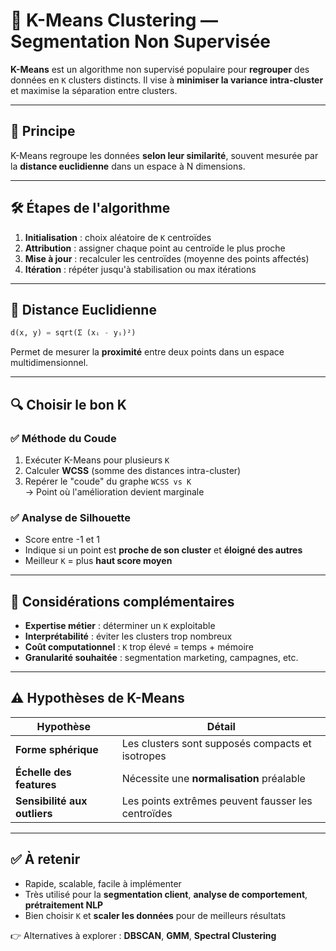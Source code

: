 
# 🔢 K-Means Clustering — Segmentation Non Supervisée

**K-Means** est un algorithme non supervisé populaire pour **regrouper** des données en `K` clusters distincts. Il vise à **minimiser la variance intra-cluster** et maximise la séparation entre clusters.

---

## 🧭 Principe

K-Means regroupe les données **selon leur similarité**, souvent mesurée par la **distance euclidienne** dans un espace à N dimensions.

---

## 🛠️ Étapes de l'algorithme

1. **Initialisation** : choix aléatoire de `K` centroïdes
2. **Attribution** : assigner chaque point au centroïde le plus proche
3. **Mise à jour** : recalculer les centroïdes (moyenne des points affectés)
4. **Itération** : répéter jusqu'à stabilisation ou max itérations

---

## 📏 Distance Euclidienne

```python
d(x, y) = sqrt(Σ (xᵢ - yᵢ)²)
```

Permet de mesurer la **proximité** entre deux points dans un espace multidimensionnel.

---

## 🔍 Choisir le bon K

### ✅ Méthode du Coude

1. Exécuter K-Means pour plusieurs `K`
2. Calculer **WCSS** (somme des distances intra-cluster)
3. Repérer le "coude" du graphe `WCSS vs K`  
   → Point où l'amélioration devient marginale

### ✅ Analyse de Silhouette

- Score entre -1 et 1
- Indique si un point est **proche de son cluster** et **éloigné des autres**
- Meilleur `K` = plus **haut score moyen**

---

## 🧠 Considérations complémentaires

- **Expertise métier** : déterminer un `K` exploitable
- **Interprétabilité** : éviter les clusters trop nombreux
- **Coût computationnel** : `K` trop élevé = temps + mémoire
- **Granularité souhaitée** : segmentation marketing, campagnes, etc.

---

## ⚠️ Hypothèses de K-Means

| Hypothèse              | Détail |
|------------------------|--------|
| **Forme sphérique**     | Les clusters sont supposés compacts et isotropes |
| **Échelle des features** | Nécessite une **normalisation** préalable |
| **Sensibilité aux outliers** | Les points extrêmes peuvent fausser les centroïdes |

---

## ✅ À retenir

- Rapide, scalable, facile à implémenter
- Très utilisé pour la **segmentation client**, **analyse de comportement**, **prétraitement NLP**
- Bien choisir `K` et **scaler les données** pour de meilleurs résultats

👉 Alternatives à explorer : **DBSCAN**, **GMM**, **Spectral Clustering**
